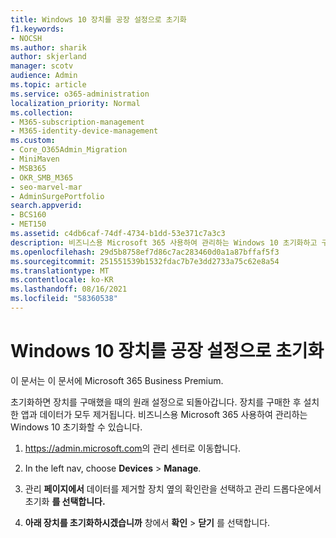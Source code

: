 ```yaml
---
title: Windows 10 장치를 공장 설정으로 초기화
f1.keywords:
- NOCSH
ms.author: sharik
author: skjerland
manager: scotv
audience: Admin
ms.topic: article
ms.service: o365-administration
localization_priority: Normal
ms.collection:
- M365-subscription-management
- M365-identity-device-management
ms.custom:
- Core_O365Admin_Migration
- MiniMaven
- MSB365
- OKR_SMB_M365
- seo-marvel-mar
- AdminSurgePortfolio
search.appverid:
- BCS160
- MET150
ms.assetid: c4db6caf-74df-4734-b1dd-53e371c7a3c3
description: 비즈니스용 Microsoft 365 사용하여 관리하는 Windows 10 초기화하고 구매 시 원래 설정으로 되전하는 방법을 배워야 합니다.
ms.openlocfilehash: 29d5b8758ef7d86c7ac283460d0a1a87bffaf5f3
ms.sourcegitcommit: 251551539b1532fdac7b7e3dd2733a75c62e8a54
ms.translationtype: MT
ms.contentlocale: ko-KR
ms.lasthandoff: 08/16/2021
ms.locfileid: "58360538"
---
```

# <a name="reset-windows-10-devices-to-their-factory-settings"></a>Windows 10 장치를 공장 설정으로 초기화

이 문서는 이 문서에 Microsoft 365 Business Premium.

초기화하면 장치를 구매했을 때의 원래 설정으로 되돌아갑니다. 장치를 구매한 후 설치한 앱과 데이터가 모두 제거됩니다. 비즈니스용 Microsoft 365 사용하여 관리하는 Windows 10 초기화할 수 있습니다.
  
1. <a href="https://go.microsoft.com/fwlink/p/?linkid=837890" target="_blank">https://admin.microsoft.com</a>의 관리 센터로 이동합니다.
    
2. In the left nav, choose **Devices** \> **Manage**.

3. 관리 **페이지에서** 데이터를 제거할 장치 옆의 확인란을 선택하고 관리 드롭다운에서  초기화 **를 선택합니다.**
    
4. **아래 장치를 초기화하시겠습니까** 창에서 **확인** \> **닫기** 를 선택합니다.
    
  

